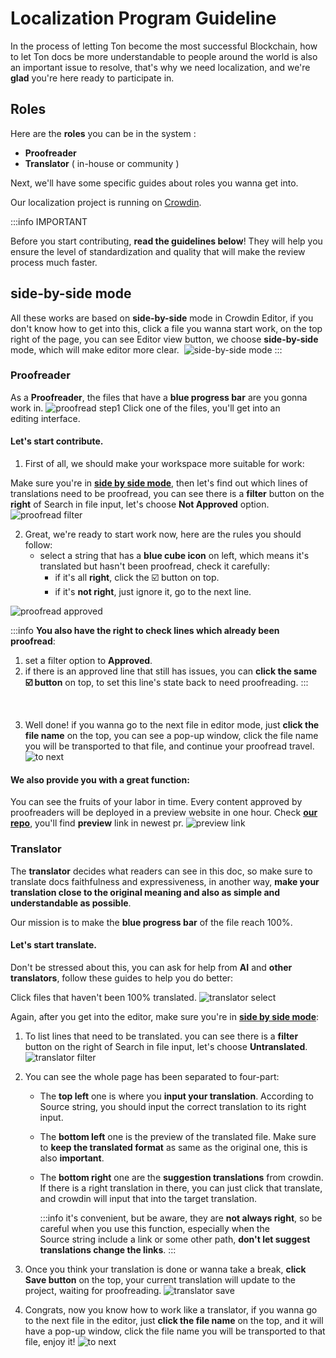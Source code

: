 # Localization Program Guideline

In the process of letting Ton become the most successful Blockchain, how to let Ton docs be more understandable to people around the world is also an important issue to resolve, that's why we need localization, and we're **glad** you're here ready to participate in.

## Roles

Here are the **roles** you can be in the system :

- **Proofreader**
- **Translator** ( in-house or community )

Next, we'll have some specific guides about roles you wanna get into.

Our localization project is running on [Crowdin](https://crowdin.com/project/ton-docs).

:::info IMPORTANT

Before you start contributing, **read the guidelines below**! They will help you ensure the level of standardization and quality that will make the review process much faster.

## side-by-side mode

All these works are based on **side-by-side** mode in Crowdin Editor, if you don't know how to get into this, click a file you wanna start work, on the top right of the page, you can see Editor view button, we choose **side-by-side** mode, which will make editor more clear. 
![side-by-side mode](/img/localizationProgramGuideline/side-by-side.png)
:::

### Proofreader

As a **Proofreader**, the files that have a **blue progress bar** are you gonna work in.
![proofread step1](/img/localizationProgramGuideline/proofread-step1.png)
Click one of the files, you'll get into an editing interface.

#### Let's start contribute.

1. First of all, we should make your workspace more suitable for work:

  Make sure you're in [**side by side mode**](#side-by-side-mode), then let's find out which lines of translations need to be proofread, you can see there is a **filter** button on the **right** of Search in file input, let's choose **Not Approved** option.
![proofread filter](/img/localizationProgramGuideline/proofread-filter.png)


2. Great, we're ready to start work now, here are the rules you should follow:
   - select a string that has a **blue cube icon** on left, which means it's translated but hasn't been proofread, check it carefully:
     - if it's all **right**, click the ☑️ button on top.
     - if it's **not right**, just ignore it, go to the next line.

![proofread approved](/img/localizationProgramGuideline/proofread-approved.png)
     

:::info
**You also have the right to check lines which already been proofread**: 
  1. set a filter option to **Approved**. 
  2. if there is an approved line that still has issues, you can **click the same ☑️ button** on top, to set this line's state back to need proofreading.
:::

<br/>

3. Well done! if you wanna go to the next file in editor mode, just **click the file name** on the top, you can see a pop-up window, click the file name you will be transported to that file, and continue your proofread travel.
![to next](/img/localizationProgramGuideline/redirect-to-next.png)

#### We also provide you with a great function: 
You can see the fruits of your labor in time. Every content approved by proofreaders will be deployed in a preview website in one hour. Check [**our repo**](https://github.com/TownSquareXYZ/ton-docs/pulls), you'll find **preview** link in newest pr.
![preview link](/img/localizationProgramGuideline/preview-link.png)


### Translator

The **translator** decides what readers can see in this doc, so make sure to translate docs faithfulness and expressiveness, in another way, **make your translation close to the original meaning and also as simple and understandable as possible**.

Our mission is to make the **blue progress bar** of the file reach 100%.

#### Let's start translate.

Don't be stressed about this, you can ask for help from **AI** and **other translators**, follow these guides to help you do better:

Click files that haven't been 100% translated.
![translator select](/img/localizationProgramGuideline/translator-select.png)

Again, after you get into the editor, make sure you're in [**side by side mode**](#side-by-side-mode):

1. To list lines that need to be translated. you can see there is a **filter** button on the right of Search in file input, let's choose **Untranslated**.
![translator filter](/img/localizationProgramGuideline/translator-filter.png)

2. You can see the whole page has been separated to four-part:
    - The **top left** one is where you **input your translation**. According to Source string, you should input the correct translation to its right input.
    - The **bottom left** one is the preview of the translated file. Make sure to **keep the translated format** as same as the original one, this is also **important**.
    - The **bottom right** one are the **suggestion translations** from crowdin. If there is a right translation in there, you can just click that translate, and crowdin will input that into the target translation. 

      :::info
        it's convenient, but be aware, they are **not always right**, so be careful when you use this function, especially when the Source string include a link or some other path, **don't let suggest translations change the links**.
      :::

  
3. Once you think your translation is done or wanna take a break, **click Save button** on the top, your current translation will update to the project, waiting for proofreading.
![translator save](/img/localizationProgramGuideline/translator-save.png)


4. Congrats, now you know how to work like a translator, if you wanna go to the next file in the editor, just **click the file name** on the top, and it will have a pop-up window, click the file name you will be transported to that file, enjoy it!
![to next](/img/localizationProgramGuideline/redirect-to-next.png)
